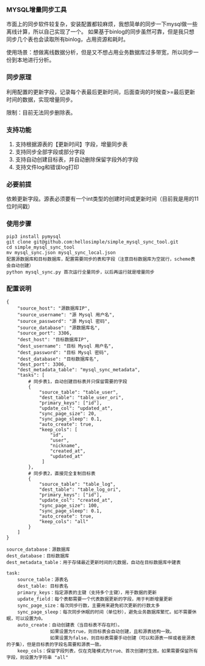 ### MYSQL增量同步工具
市面上的同步软件较复杂，安装配置都较麻烦，我想简单的同步一下mysql做一些离线计算，所以自己实现了一个。
如果基于binlog的同步虽然可靠，但是我只想同步几个表也会读取所有binlog，占用资源和耗时。

使用场景：想做离线数据分析，但是又不想占用业务数据库过多带宽，所以同步一份到本地进行分析。

### 同步原理
利用配置的更新字段，记录每个表最后更新时间，后面查询的时候查>=最后更新时间的数据，实现增量同步。

限制：目前无法同步删除表。

### 支持功能
1. 支持根据源表的【更新时间】字段，增量同步表
2. 支持同步全部字段或部分字段
3. 支持自动创建目标表，并自动删除保留字段外的字段
4. 支持文件log和错误log打印

### 必要前提
依赖更新字段。源表必须要有一个int类型的创建时间或更新时间（目前我是用的11位时间戳）


### 使用步骤
```
pip3 install pymysql
git clone git@github.com:hellosimple/simple_mysql_sync_tool.git
cd simple_mysql_sync_tool
mv mysql_sync.json mysql_sync_local.json
配置源数据库和目标数据库，配置需要同步的表和字段（注意目标数据库为空就行，scheme表会自动创建）
python mysql_sync.py 首次运行全量同步，以后再运行就是增量同步
```

### 配置说明
```
{
    "source_host": "源数据库IP",
    "source_username": "源 Mysql 用户名",
    "source_password": "源 Mysql 密码",
    "source_database": "源数据库名",
    "source_port": 3306,
    "dest_host": "目标数据库IP",
    "dest_username": "目标 Mysql 用户名",
    "dest_password": "目标 Mysql 密码",
    "dest_database": "目标数据库名",
    "dest_port": 3306,
    "dest_metadata_table": "mysql_sync_metadata",
    "tasks": [
        # 同步表1，自动创建目标表并只保留需要的字段
        {
            "source_table": "table_user",
            "dest_table": "table_user_ori",
            "primary_keys": ["id"],
            "update_col": "updated_at",
            "sync_page_size": 20,
            "sync_page_sleep": 0.1, 
            "auto_create": true,
            "keep_cols": [
                "id",
                "user",
                "nickname",
                "created_at",
                "updated_at"
             ]
        },
        # 同步表2，直接完全复制目标表
        {
            "source_table": "table_log",
            "dest_table": "table_log_ori",
            "primary_keys": ["id"],
            "update_col": "created_at",
            "sync_page_size": 100,
            "sync_page_sleep": 0.1, 
            "auto_create": true,
            "keep_cols": "all"
        }
    ]
}
```

```
source_database：源数据库
dest_database：目标数据库
dest_metadata_table：用于存储最近更新时间的元数据，自动在目标数据库中建表

task:
    source_table：源表名
    dest_table: 目标表名
    primary_keys：指定源表的主键（支持多个主键），用于数据的更新
    update_field：每个表都需要一个代表数据更新的字段，用于判断增量更新
    sync_page_size：每次同步行数，主要用来避免初次更新的行数太多
    sync_page_sleep：每次同步休眠的时间（单位秒），避免业务数据库繁忙。如不需要休眠，可以设置为0。
    auto_create：自动创建表（当目标表不存在时）。
                如果设置为true，则目标表会自动创建，且和源表结构一致。
                如果设置为false，则目标表需要手动创建（可以和源表一样或者是源表的子集），但是目标表的字段名需要和源表一致。
    keep_cols：保留字段列表，仅在克隆模式为true、首次创建时生效。如果需要保留所有字段，则设置为字符串 "all"
```


